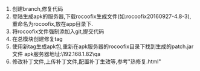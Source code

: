 1. 创建branch,修复代码
2. 登陆生成apk的服务器,下载rocoofix生成文件(如:rocoofix20160927-4.8-3),重命名为rocoofix,放在app目录下.
3. 将rocoofix文件强制添加入git,提交代码
4. 在总模块创建修复tag
5. 使用新tag生成apk包,重新在apk服务器的rocoofix目录下找到生成的patch.jar文件
apk服务器地址:\\192.168.1.82\qa
6. 修改补丁文件,上传补丁文件,配置补丁生效等,参考"热修复.html"